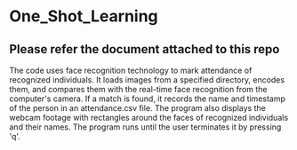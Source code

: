 # One_Shot_Learning

## Please refer the document attached to this repo


The code uses face recognition technology to mark attendance of recognized individuals. It loads images from a specified directory, encodes them, and compares them with the real-time face recognition from the computer's camera. If a match is found, it records the name and timestamp of the person in an attendance.csv file. The program also displays the webcam footage with rectangles around the faces of recognized individuals and their names. The program runs until the user terminates it by pressing 'q'.
